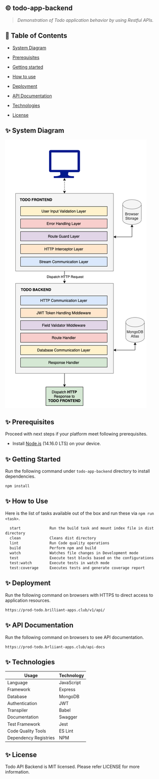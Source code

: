 ## :copyright: todo-app-backend
> _Demonstration of Todo application behavior by using Restful APIs._

## :book: Table of Contents
   <!-- START doctoc generated TOC please keep comment here to allow auto update -->
   <!-- DON'T EDIT THIS SECTION, INSTEAD RE-RUN doctoc TO UPDATE -->

- [System Diagram](#sparkles-system-diagram)
- [Prerequisites](#sparkles-prerequisites)
- [Getting started](#sparkles-getting-started)
- [How to use](#sparkles-how-to-use)
- [Deployment](#sparkles-deployment)
- [API Documentation](#sparkles-api-documentation)
- [Technologies](#sparkles-technologies)
- [License](#sparkles-license)

   <!-- END doctoc generated TOC please keep comment here to allow auto update -->

## :sparkles: System Diagram

![rendering_architecture.png](./user-guides/images/system-diagram.png)

## :sparkles: Prerequisites

Proceed with next steps if your platform meet following prerequisites.

- Install [Node.js](https://nodejs.org/en/) (14.16.0 LTS) on your device.

## :sparkles: Getting Started
Run the following command under `todo-app-backend` directory to install dependencies.
 ```
 npm install
 ```

## :sparkles: How to Use

Here is the list of tasks available out of the box and run these via `npm run <task>`.
 ```
   start             Run the build task and mount index file in dist directory
   clean             Cleans dist directory
   lint              Run Code quality operations 
   build             Perform npm and build
   watch             Watches file changes in Development mode
   test              Execute test blocks based on the configurations
   test:watch        Execute tests in watch mode
   test:coverage     Executes tests and generate coverage report
 ```

## :sparkles: Deployment
Run the following command on browsers with HTTPS to direct access to application resources.
 ```
 https://prod-todo.brilliant-apps.club/v1/api/
 ```

## :sparkles: API Documentation
Run the following command on browsers to see API documentation.
 ```
 https://prod-todo.brliiant-apps.club/api-docs
 ```

## :sparkles: Technologies

Usage          	            | Technology
 --------------------------	| --------------------------
Language        | JavaScript
Framework     	| Express
Database | MongoDB
Authentication | JWT
Transpiler           	| Babel
Documentation        	| Swagger
Test Framework | Jest
Code Quality Tools         	| ES Lint
Dependency Registries      	| NPM

## :sparkles: License

Todo API Backend is MIT licensed. Please refer LICENSE for more information.
